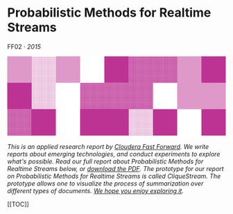 # Probabilistic Methods for Realtime Streams

FF02 · _2015_

![](figures/cover.png) 

_This is an applied research report by [Cloudera Fast Forward](https://www.cloudera.com/products/fast-forward-labs-research.html).
We write reports about emerging technologies, and conduct experiments to explore what's possible.
Read our full report about Probabilistic Methods for Realtime Streams below, or <a href="" target="_blank" id="report-pdf-download">download the PDF</a>.
The prototype for our report on Probabilistic Methods for Realtime Streams is called CliqueStream.
The prototype allows one to visualize the process of summarization over different types of documents.
[We hope you enjoy exploring it]()._

[[TOC]]

